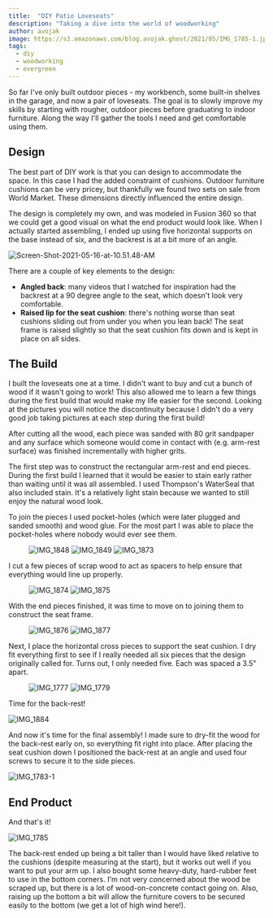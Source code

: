 ```yaml
---
title:  "DIY Patio Loveseats"
description: "Taking a dive into the world of woodworking"
author: avojak
image: https://s3.amazonaws.com/blog.avojak.ghost/2021/05/IMG_1785-1.jpeg
tags:
  - diy
  - woodworking
  - evergreen
---
```


So far I've only built outdoor pieces - my workbench, some built-in shelves in the garage, and now a pair of loveseats. The goal is to slowly improve my skills by starting with rougher, outdoor pieces before graduating to indoor furniture. Along the way I'll gather the tools I need and get comfortable using them.

## Design

The best part of DIY work is that you can design to accommodate the space. In this case I had the added constraint of cushions. Outdoor furniture cushions can be very pricey, but thankfully we found two sets on sale from World Market. These dimensions directly influenced the entire design.

The design is completely my own, and was modeled in Fusion 360 so that we could get a good visual on what the end product would look like. When I actually started assembling, I ended up using five horizontal supports on the base instead of six, and the backrest is at a bit more of an angle.

![Screen-Shot-2021-05-16-at-10.51.48-AM](https://s3.amazonaws.com/blog.avojak.ghost/2021/05/Screen-Shot-2021-05-16-at-10.51.48-AM.png)

There are a couple of key elements to the design:

- **Angled back**: many videos that I watched for inspiration had the backrest at a 90 degree angle to the seat, which doesn't look very comfortable.
- **Raised lip for the seat cushion**: there's nothing worse than seat cushions sliding out from under you when you lean back! The seat frame is raised slightly so that the seat cushion fits down and is kept in place on all sides.

## The Build

I built the loveseats one at a time. I didn't want to buy and cut a bunch of wood if it wasn't going to work! This also allowed me to learn a few things during the first build that would make my life easier for the second. Looking at the pictures you will notice the discontinuity because I didn't do a very good job taking pictures at each step during the first build!

After cutting all the wood, each piece was sanded with 80 grit sandpaper and any surface which someone would come in contact with (e.g. arm-rest surface) was finished incrementally with higher grits.

The first step was to construct the rectangular arm-rest and end pieces. During the first build I learned that it would be easier to stain early rather than waiting until it was all assembled. I used Thompson's WaterSeal that also included stain. It's a relatively light stain because we wanted to still enjoy the natural wood look.

To join the pieces I used pocket-holes (which were later plugged and sanded smooth) and wood glue. For the most part I was able to place the pocket-holes where nobody would ever see them.

<figure class="third" markdown="1">

![IMG_1848](https://s3.amazonaws.com/blog.avojak.ghost/2021/05/IMG_1848.jpeg)
![IMG_1849](https://s3.amazonaws.com/blog.avojak.ghost/2021/05/IMG_1849.jpeg)
![IMG_1873](https://s3.amazonaws.com/blog.avojak.ghost/2021/05/IMG_1873.jpeg)

</figure>

I cut a few pieces of scrap wood to act as spacers to help ensure that everything would line up properly.

<figure class="half" markdown="1">

![IMG_1874](https://s3.amazonaws.com/blog.avojak.ghost/2021/05/IMG_1874.jpeg)
![IMG_1875](https://s3.amazonaws.com/blog.avojak.ghost/2021/05/IMG_1875.jpeg)

</figure>

With the end pieces finished, it was time to move on to joining them to construct the seat frame.

<figure class="half" markdown="1">

![IMG_1876](https://s3.amazonaws.com/blog.avojak.ghost/2021/05/IMG_1876.jpeg)
![IMG_1877](https://s3.amazonaws.com/blog.avojak.ghost/2021/05/IMG_1877.jpeg)

</figure>

Next, I place the horizontal cross pieces to support the seat cushion. I dry fit everything first to see if I really needed all six pieces that the design originally called for. Turns out, I only needed five. Each was spaced a 3.5" apart.

<figure class="half" markdown="1">

![IMG_1777](https://s3.amazonaws.com/blog.avojak.ghost/2021/05/IMG_1777.jpeg)
![IMG_1779](https://s3.amazonaws.com/blog.avojak.ghost/2021/05/IMG_1779.jpeg)

</figure>

Time for the back-rest!

![IMG_1884](https://s3.amazonaws.com/blog.avojak.ghost/2021/05/IMG_1884.jpeg)

And now it's time for the final assembly! I made sure to dry-fit the wood for the back-rest early on, so everything fit right into place. After placing the seat cushion down I positioned the back-rest at an angle and used four screws to secure it to the side pieces.

![IMG_1783-1](https://s3.amazonaws.com/blog.avojak.ghost/2021/05/IMG_1783-1.jpeg)

## End Product

And that's it!

![IMG_1785](https://s3.amazonaws.com/blog.avojak.ghost/2021/05/IMG_1785.jpeg)

The back-rest ended up being a bit taller than I would have liked relative to the cushions (despite measuring at the start), but it works out well if you want to put your arm up. I also bought some heavy-duty, hard-rubber feet to use in the bottom corners. I'm not very concerned about the wood be scraped up, but there is a lot of wood-on-concrete contact going on. Also, raising up the bottom a bit will allow the furniture covers to be secured easily to the bottom (we get a lot of high wind here!).